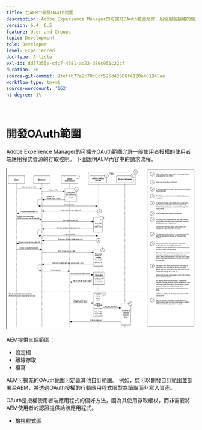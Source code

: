 ```yaml
---
title: 在AEM中開發OAuth範圍
description: Adobe Experience Manager的可擴充OAuth範圍允許一般使用者授權的使用者端應用程式資源的存取控制。 下圖說明AEM內容中的請求流程。
version: 6.4, 6.5
feature: User and Groups
topic: Development
role: Developer
level: Experienced
doc-type: Article
exl-id: dd37355e-cfc7-4581-ac22-d89c951c22cf
duration: 30
source-git-commit: 9fef4b77a2c70c8cf525d42686f4120e481945ee
workflow-type: tm+mt
source-wordcount: '162'
ht-degree: 1%

---
```


# 開發OAuth範圍

Adobe Experience Manager的可擴充OAuth範圍允許一般使用者授權的使用者端應用程式資源的存取控制。 下圖說明AEM內容中的請求流程。

![Oauth範圍流程](./assets/oauth-code-sample-develop/oauth-scopes-flow.png)

AEM提供三個範圍：

* 設定檔
* 離線存取
* 複寫

AEM可擴充的OAuth範圍可定義其他自訂範圍。 例如，您可以開發自訂範圍並部署至AEM，將透過OAuth授權的行動應用程式限製為讀取而非寫入資產。

OAuth是授權使用者端應用程式的偏好方法，因為其使用存取權杖，而非需要將AEM使用者的認證提供給該應用程式。

* [檢視程式碼](https://github.com/Adobe-Consulting-Services/acs-aem-samples/blob/legacy/bundle/src/main/java/com/adobe/acs/samples/authentication/oauth/impl/SampleScopeWithPrivileges.java)
